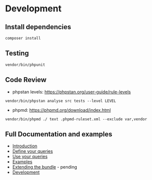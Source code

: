 Development
===========

Install dependencies
--------------------

~~~
composer install
~~~

Testing
-------

~~~
vendor/bin/phpunit
~~~

Code Review
-----------

* phpstan levels: https://phpstan.org/user-guide/rule-levels

~~~
vendor/bin/phpstan analyse src tests --level LEVEL
~~~

* phpmd: https://phpmd.org/download/index.html

~~~
vendor/bin/phpmd ./ text .phpmd-ruleset.xml --exclude var,vendor
~~~

Full Documentation and examples
-------------------------------

- [Introduction](https://github.com/micayael/native-query-from-file-builder-bundle/blob/master/README.md)
- [Define your queries](https://github.com/micayael/native-query-from-file-builder-bundle/blob/master/doc/defining_queries.md)
- [Use your queries](https://github.com/micayael/native-query-from-file-builder-bundle/blob/master/doc/using_queries.md)
- [Examples](https://github.com/micayael/native-query-from-file-builder-bundle/blob/master/doc/examples.md)
- [Extending the bundle](https://github.com/micayael/native-query-from-file-builder-bundle/blob/master/doc/using_queries.md) - pending
- [Development](https://github.com/micayael/native-query-from-file-builder-bundle/blob/master/doc/development.md)
